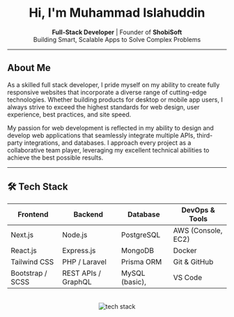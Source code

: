 <h1 align="center">Hi, I'm Muhammad Islahuddin</h1>

<p align="center">
  <strong>Full-Stack Developer</strong> | Founder of <strong>ShobiSoft</strong> <br/>
  Building Smart, Scalable Apps to Solve Complex Problems
</p>

---

##  About Me
<p >
  As a skilled full stack developer, I pride myself on my ability to create fully responsive websites that incorporate a diverse range of cutting-edge technologies. Whether building products for desktop or mobile app users, I always strive to exceed the highest standards for web design, user experience, best practices, and site speed.
  
My passion for web development is reflected in my ability to design and develop web applications that seamlessly integrate multiple APIs, third-party integrations, and databases. I approach every project as a collaborative team player, leveraging my excellent technical abilities to achieve the best possible results.

</p>

---

## 🛠️ Tech Stack

<div align="center">

| Frontend        | Backend             | Database         | DevOps & Tools       |
|-----------------|---------------------|------------------|----------------------|
| Next.js         | Node.js             | PostgreSQL       | AWS (Console, EC2)   |
| React.js        | Express.js          | MongoDB          | Docker               |
| Tailwind CSS    | PHP / Laravel       | Prisma ORM       | Git & GitHub         |
| Bootstrap / SCSS| REST APIs / GraphQL | MySQL (basic),    | VS Code              |

<br/>

<img src="https://skillicons.dev/icons?i=html,css,scss,js,ts,bootstrap,tailwind,react,angular,nextjs,nodejs,express,php,laravel,postgres,mongodb,supabase,prisma,git,github,vscode,docker,aws&perline=10" alt="tech stack"/>
</div>
